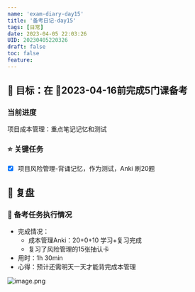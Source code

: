 ```yaml
---
name: 'exam-diary-day15'
title: '备考日记-day15'
tags: [日常]
date: 2023-04-05 22:03:26
UID: 20230405220326
draft: false
toc: false
feature: 
---
```


## 🎯 目标：在 📅2023-04-16前完成5门课备考
### 当前进度

项目成本管理：重点笔记记忆和测试

### ⭐️ 关键任务

- [x] 项目风险管理-背诵记忆，作为测试，Anki 刷20题


<!--more-->


## 🤔 复盘

### 💯 备考任务执行情况
- 完成情况：
	- 成本管理Anki：20+0+10 学习+复习完成
	- 复习了风险管理的15张抽认卡
- 用时：1h 30min
- 心得：预计还需明天一天才能背完成本管理

![image.png](https://s2.loli.net/2023/04/05/DmKef8qRaJFvn9B.png)
